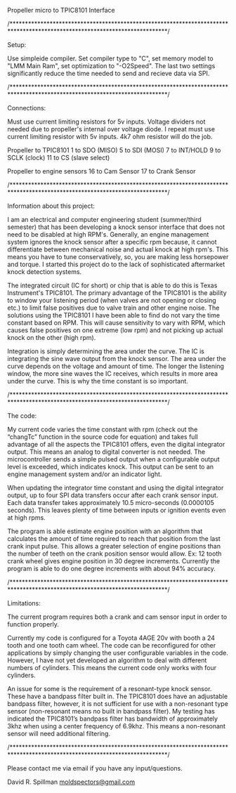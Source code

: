 Propeller micro to TPIC8101 Interface

/***************************************************************************************************************************/

Setup:

Use simpleide compiler.  Set compiler type to "C", set memory model to "LMM Main Ram", set optimization to 
"-O2Speed".  The last two settings significantly reduce the time needed to send and recieve data via SPI.

/***************************************************************************************************************************/

Connections: 

Must use current limiting resistors for 5v inputs.  Voltage dividers not needed due to propeller's 
internal over voltage diode.  I repeat must use current limiting resistor with 5v inputs.  4k7 ohm resistor will 
do the job.

Propeller to TPIC8101
1 to SDO (MISO)
5 to SDI (MOSI)
7 to INT/HOLD
9 to SCLK (clock)
11 to CS (slave select)

Propeller to engine sensors
16 to Cam Sensor
17 to Crank Sensor

/***************************************************************************************************************************/

Information about this project:

I am an electrical and computer engineering student (summer/third semester) that has been developing a knock sensor interface that does not need to be disabled at high RPM's.  Generally, an engine management system ignores the knock sensor after a specific rpm because, it cannot differentiate between mechanical noise and actual knock at high rpm's.  This means you have to tune conservatively, so, you are making less horsepower and torque.  I started this project do to the lack of sophisticated aftermarket knock detection systems.

The integrated circuit (IC for short) or chip that is able to do this is Texas Instrument's TPIC8101.  The primary advantage of the TPIC8101 is the ability to window your listening period (when valves are not opening or closing etc.) to limit false positives due to valve train and other engine noise.  The solutions using the TPIC8101 I have been able to find do not vary the time constant based on RPM.  This will cause sensitivity to vary with RPM, which causes false positives on one extreme (low rpm)  and not picking up actual knock on the other (high rpm).

Integration is simply determining the area under the curve.  The IC is integrating the sine wave output from the knock sensor.  The area under the curve depends on the voltage and amount of time.  The longer the listening window, the more sine waves the IC receives, which results in more area under the curve.  This is why the time constant is so important. 

/***************************************************************************************************************************/

The code:

My current code varies the time constant with rpm (check out the “changTc” function in the source code for equation) and
takes full advantage of all the aspects the TPIC8101 offers, even the digital integrator output.  This means an analog to
digital converter is not needed.  The microcontroller sends a simple pulsed output when a configurable output level is
exceeded, which indicates knock.  This output can be sent to an engine management system and/or an indicator light.

When updating the integrator time constant and using the digital integrator output, up to four SPI data transfers occur
after each crank sensor input.  Each data transfer takes approximately 10.5 micro-seconds (0.0000105 seconds).  This
leaves plenty of time between inputs or ignition events even at high rpms.

The program is able estimate engine position with an algorithm that calculates the amount of time required to reach that
position from the last crank input pulse.  This allows a greater selection of engine positions than the number of teeth on
the crank position sensor would allow.  Ex: 12 tooth crank wheel gives engine position in 30 degree increments.  Currently
the program is able to do one degree increments with about 94% accuracy.

/***************************************************************************************************************************/


Limitations:

The current program requires both a crank and cam sensor input in order to function properly.

Currently my code is configured for a Toyota 4AGE 20v with booth a 24 tooth and one tooth cam wheel.  The code can be
reconfigured for other applications by simply changing the user configurable variables in the code.  However, I have not
yet developed an algorithm to deal with different numbers of cylinders.  This means the current code only works with four
cylinders.

An issue for some is the requirement of a resonant-type knock sensor.  These have a bandpass filter built in.  The
TPIC8101 does have an adjustable bandpass filter, however, it is not sufficient for use with a non-resonant type sensor
(non-resonant means no built in bandpass filter).  My testing has indicated the TPIC8101’s bandpass filter has bandwidth
of approximately 3khz when using a center frequency of 6.9khz.  This means a non-resonant sensor will need additional
filtering.

/***************************************************************************************************************************/


Please contact me via email if you have any input/questions.

David R. Spillman
moldspectors@gmail.com

